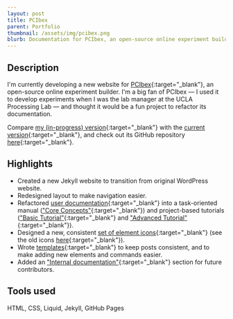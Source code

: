 ```yaml
---
layout: post
title: PCIbex
parent: Portfolio
thumbnail: /assets/img/pcibex.png
blurb: Documentation for PCIbex, an open-source online experiment builder.
---
```


## Description

I'm currently developing a new website for [PCIbex](https://www.pcibex.net/){:target="_blank"}, an open-source online experiment builder. I'm a big fan of PCIbex — I used it to develop experiments when I was the lab manager at the UCLA Processing Lab — and thought it would be a fun project to refactor its documentation.

Compare [my (in-progress) version]({{site.baseurl}}/pcibex){:target="_blank"} with the [current version](https://www.pcibex.net/documentation/){:target="_blank"}, and check out its GitHub repository [here](https://github.com/angelica-pan/pcibex){:target="_blank"}.

## Highlights

+ Created a new Jekyll website to transition from original WordPress website.
+ Redesigned layout to make navigation easier.
+ Refactored [user documentation](https://www.pcibex.net/wiki/00-overview/){:target="_blank"} into a task-oriented manual (["Core Concepts"]({{site.baseurl}}/pcibex/core-concepts){:target="_blank"}) and project-based tutorials (["Basic Tutorial"]({{site.baseurl}}/pcibex/basic-tutorial){:target="_blank"} and ["Advanced Tutorial"]({{site.baseurl}}/pcibex/docs/advanced-tutorial){:target="_blank"}).
+ Designed a new, consistent [set of element icons]({{site.baseurl}}/pcibex/elements){:target="_blank"} (see the old icons [here](https://www.pcibex.net/reference/){:target="_blank"}).
+ Wrote [templates](https://github.com/angelica-pan/pcibex/tree/master/_layouts){:target="_blank"} to keep posts consistent, and to make adding new elements and commands easier.
+ Added an ["Internal documentation"]({{site.baseurl}}/pcibex/internal/internal-documentation){:target="_blank"} section for future contributors.

## Tools used

HTML, CSS, Liquid, Jekyll, GitHub Pages
